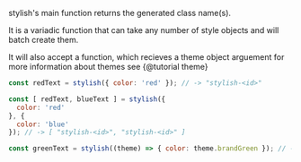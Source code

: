 stylish's main function returns the generated class name(s).

It is a variadic function that can take any number of style objects and will batch create them.

It will also accept a function, which recieves a theme object arguement for more information about themes see {@tutorial theme}

```javascript
const redText = stylish({ color: 'red' }); // -> "stylish-<id>"

const [ redText, blueText ] = stylish({
  color: 'red'
}, {
  color: 'blue'
}); // -> [ "stylish-<id>", "stylish-<id>" ]

const greenText = stylish((theme) => { color: theme.brandGreen }); // -> "stylish-<id>"
```


